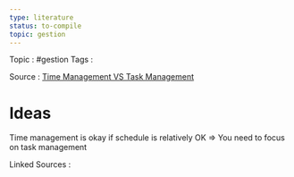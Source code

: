 ```yaml
---
type: literature
status: to-compile
topic: gestion 
---
```

Topic : #gestion 
Tags : 


Source : [Time Management VS Task Management](https://www.youtube.com/shorts/1Nf-Qq686PA)

# Ideas

Time management is okay if schedule is relatively OK => You need to focus on task management



Linked Sources :